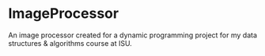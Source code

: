 # ImageProcessor
 An image processor created for a dynamic programming project for my data structures & algorithms course at ISU.
